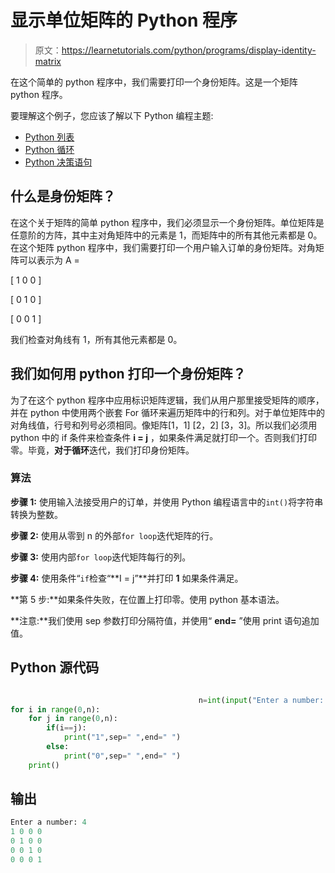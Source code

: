 # 显示单位矩阵的 Python 程序

> 原文：<https://learnetutorials.com/python/programs/display-identity-matrix>

在这个简单的 python 程序中，我们需要打印一个身份矩阵。这是一个矩阵 python 程序。

要理解这个例子，您应该了解以下 Python 编程主题:

*   [Python 列表](../../python/python-lists "Python list")
*   [Python 循环](../../python/python-loop-tutorials "Loops in Python")
*   [Python 决策语句](../../python/decision-making-statements "Python decision making statements")

## 什么是身份矩阵？

在这个关于矩阵的简单 python 程序中，我们必须显示一个身份矩阵。单位矩阵是任意阶的方阵，其中主对角矩阵中的元素是 1，而矩阵中的所有其他元素都是 0。在这个矩阵 python 程序中，我们需要打印一个用户输入订单的身份矩阵。对角矩阵可以表示为 A =

[ 1 0 0 ]

[ 0 1 0 ]

[ 0 0 1 ]

我们检查对角线有 1，所有其他元素都是 0。

## 我们如何用 python 打印一个身份矩阵？

为了在这个 python 程序中应用标识矩阵逻辑，我们从用户那里接受矩阵的顺序，并在 python 中使用两个嵌套 For 循环来遍历矩阵中的行和列。对于单位矩阵中的对角线值，行号和列号必须相同。像矩阵[1，1] [2，2] [3，3]。所以我们必须用 python 中的 if 条件来检查条件 **i = j** ，如果条件满足就打印一个。否则我们打印零。毕竟，**对于循环**迭代，我们打印身份矩阵。

### 算法

**步骤 1:** 使用输入法接受用户的订单，并使用 Python 编程语言中的`int()`将字符串转换为整数。

**步骤 2:** 使用从零到 n 的外部`for loop`迭代矩阵的行。

**步骤 3:** 使用内部`for loop`迭代矩阵每行的列。

**步骤 4:** 使用条件“`if`检查“**I = j”**并打印 **1** 如果条件满足。

**第 5 步:**如果条件失败，在位置上打印零。使用 python 基本语法。

**注意:**我们使用 sep 参数打印分隔符值，并使用“ **end=** ”使用 print 语句追加值。

## Python 源代码

```py

                                          n=int(input("Enter a number: "))
for i in range(0,n):
    for j in range(0,n):
        if(i==j):
            print("1",sep=" ",end=" ")
        else:
            print("0",sep=" ",end=" ")
    print()

```

## 输出

```py
Enter a number: 4
1 0 0 0 
0 1 0 0 
0 0 1 0 
0 0 0 1 
```